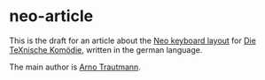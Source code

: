 ﻿
# neo-article

This is the draft for an article about the [Neo keyboard layout](http://neo-layout.org/) for [Die TeXnische Komödie](http://www.dante.de/DTK.html), written in the german language.

The main author is [Arno Trautmann](http://github.com/alt/neo-article).
